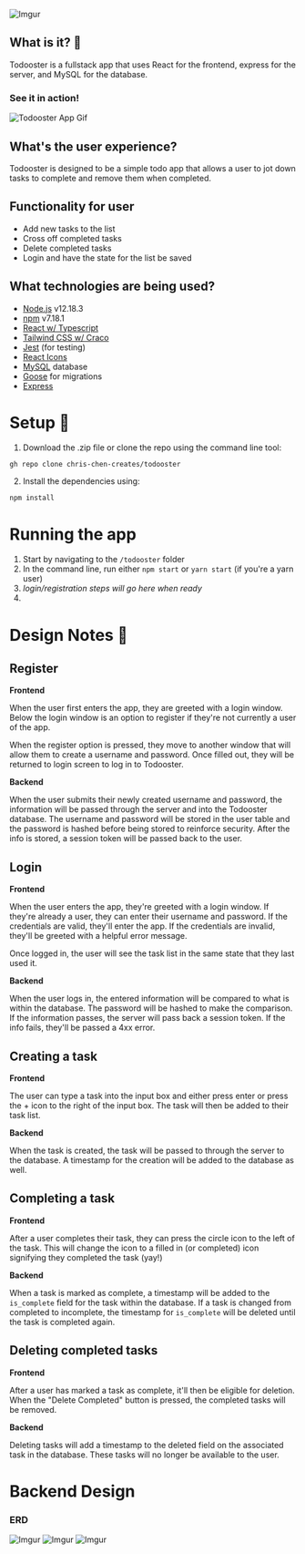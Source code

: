 ![Imgur](https://i.imgur.com/QQWxbJs.png)

## What is it? :rooster:
Todooster is a fullstack app that uses React for the frontend, express for the server, and MySQL for the database.

### See it in action!
![Todooster App Gif](https://media.giphy.com/media/C3Wwc75PYIi6psYbPO/giphy.gif)

## What's the user experience?
Todooster is designed to be a simple todo app that allows a user to jot down tasks to complete and remove them when completed.

## Functionality for user
- Add new tasks to the list
- Cross off completed tasks
- Delete completed tasks
- Login and have the state for the list be saved

## What technologies are being used?
- [Node.js](https://nodejs.org/en/) v12.18.3
- [npm](https://www.npmjs.com/) v7.18.1
- [React w/ Typescript](https://create-react-app.dev/)
- [Tailwind CSS w/ Craco](https://tailwindcss.com/)
- [Jest](https://jestjs.io/) (for testing)
- [React Icons](https://react-icons.github.io/react-icons/)
- [MySQL](https://www.mysql.com/) database
- [Goose](https://github.com/pressly/goose) for migrations
- [Express](https://expressjs.com/)

# Setup :hatching_chick:
1. Download the .zip file or clone the repo using the command line tool:
```
gh repo clone chris-chen-creates/todooster
```
2. Install the dependencies using:
```
npm install
```

# Running the app
1. Start by navigating to the `/todooster` folder
2. In the command line, run either `npm start` or `yarn start` (if you're a yarn user)
3. *login/registration steps will go here when ready*
4. 


# Design Notes :chicken:

## Register
**Frontend**

When the user first enters the app, they are greeted with a login window. Below the login window is an option to register if they're not currently a user of the app.

When the register option is pressed, they move to another window that will allow them to create a username and password. Once filled out, they will be returned to login screen to log in to Todooster.

**Backend** 

When the user submits their newly created username and password, the information will be passed through the server and into the Todooster database. The username and password will be stored in the user table and the password is hashed before being stored to reinforce security. After the info is stored, a session token will be passed back to the user.

## Login
**Frontend**

When the user enters the app, they're greeted with a login window. If they're already a user, they can enter their username and password. If the credentials are valid, they'll enter the app. If the credentials are invalid, they'll be greeted with a helpful error message. 

Once logged in, the user will see the task list in the same state that they last used it.

**Backend** 

When the user logs in, the entered information will be compared to what is within the database. The password will be hashed to make the comparison. If the information passes, the server will pass back a session token. If the info fails, they'll be passed a 4xx error.

## Creating a task
**Frontend**

The user can type a task into the input box and either press enter or press the + icon to the right of the input box. The task will then be added to their task list. 

**Backend** 

When the task is created, the task will be passed to through the server to the database. A timestamp for the creation will be added to the database as well.

## Completing a task
**Frontend**

After a user completes their task, they can press the circle icon to the left of the task. This will change the icon to a filled in (or completed) icon signifying they completed the task (yay!)

**Backend** 

When a task is marked as complete, a timestamp will be added to the `is_complete` field for the task within the database. If a task is changed from completed to incomplete, the timestamp for `is_complete` will be deleted until the task is completed again.

## Deleting completed tasks
**Frontend**

After a user has marked a task as complete, it'll then be eligible for deletion. When the "Delete Completed" button is pressed, the completed tasks will be removed.

**Backend** 

Deleting tasks will add a timestamp to the deleted field on the associated task in the database. These tasks will no longer be available to the user. 

# Backend Design

### ERD
![Imgur](https://i.imgur.com/5Xpi8hu.png)
![Imgur](https://i.imgur.com/uwCgnVv.png)
![Imgur](https://i.imgur.com/KskpYDg.png)
